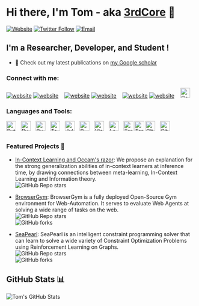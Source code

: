 # Hi there, I'm Tom - aka [3rdCore](https://3rdcore.github.io/) 👋 

[![Website](https://img.shields.io/website?label=3rdcore.github.io&style=for-the-badge&url=https%3A%2F%2Fcodestackr.com)](https://3rdcore.github.io/)
[![Twitter Follow](https://img.shields.io/twitter/follow/Tom__Marty?color=1DA1F2&logo=twitter&style=for-the-badge)](https://twitter.com/intent/follow?original_referer=https%3A%2F%2Fgithub.com%Tom__Marty&screen_name=Tom__Marty)
[![Email](https://img.shields.io/badge/Email-D14836?style=for-the-badge&logo=gmail&logoColor=white)](mailto:tom.marty@mila.quebec)


## I'm a Researcher, Developer, and Student !

- 🔭 Check out my latest publications on [my Google scholar](https://scholar.google.com/citations?user=-YXor_wAAAAJ&hl)

### Connect with me:

[![website](./img/globe-light.svg)](https://3rdcore.github.io#gh-light-mode-only)
[![website](./img/globe-dark.svg)](https://3rdcore.github.io#gh-dark-mode-only)
&nbsp;&nbsp;
[![website](./img/twitter-light.svg)](https://twitter.com/Tom__Marty#gh-light-mode-only)
[![website](./img/twitter-dark.svg)](https://twitter.com/Tom__Marty#gh-dark-mode-only)
&nbsp;&nbsp;
[![website](./img/linkedin-light.svg)](https://linkedin.com/in/tom-marty#gh-light-mode-only)
[![website](./img/linkedin-dark.svg)](https://linkedin.com/in/tom-marty#gh-dark-mode-only)
&nbsp;&nbsp;
[<img alt="Google Scholar" width="26px" src="https://img.icons8.com/material-rounded/48/000000/google-scholar.png" />](https://scholar.google.com/citations?user=-YXor_wAAAAJ&hl=fr)

### Languages and Tools:
[<img align="left" alt="Python" width="26px" src="https://cdn.jsdelivr.net/gh/devicons/devicon/icons/python/python-original.svg" style="padding-right:10px;" />](https://www.python.org/)
[<img align="left" alt="PyTorch" width="26px" src="https://cdn.jsdelivr.net/gh/devicons/devicon/icons/pytorch/pytorch-original.svg" style="padding-right:10px;" />](https://pytorch.org/)
[<img align="left" alt="PyTorch Lightning" width="26px" src="https://avatars2.githubusercontent.com/u/58386951?s=200&v=4" style="padding-right:10px;" />](https://lightning.ai/)
[<img align="left" alt="TensorFlow" width="26px" src="https://cdn.jsdelivr.net/gh/devicons/devicon/icons/tensorflow/tensorflow-original.svg" style="padding-right:10px;" />](https://www.tensorflow.org/)
[<img align="left" alt="Julia" width="26px" src="https://cdn.jsdelivr.net/gh/devicons/devicon/icons/julia/julia-original.svg" style="padding-right:10px;" />](https://julialang.org/)
[<img align="left" alt="R" width="26px" src="https://cdn.jsdelivr.net/gh/devicons/devicon/icons/r/r-original.svg" style="padding-right:10px;" />](https://www.r-project.org/)
[<img align="left" alt="Visual Studio Code" width="26px" src="https://cdn.jsdelivr.net/gh/devicons/devicon/icons/vscode/vscode-original.svg" style="padding-right:10px;" />](https://code.visualstudio.com/)
[<img align="left" alt="LaTeX" width="26px" src="https://cdn.jsdelivr.net/gh/devicons/devicon/icons/latex/latex-original.svg" style="padding-right:10px;" />](https://www.latex-project.org/)
[<img align="left" alt="Terminal" width="26px" src="./img/terminal-light.svg" />](https://www.youtube.com/playlist?list=PLkwxH9e_vrAJ0WbEsFA9W3I1W-g_BTsbt#gh-light-mode-only)
[<img align="left" alt="Terminal" width="26px" src="./img/terminal-dark.svg" />](https://www.youtube.com/playlist?list=PLkwxH9e_vrAJ0WbEsFA9W3I1W-g_BTsbt#gh-dark-mode-only)
[<img align="left" alt="GitHub" width="26px" src="https://cdn.jsdelivr.net/gh/devicons/devicon/icons/github/github-original.svg" style="padding-right:10px;" />](https://github.com#gh-dark-mode-only)
[<img align="left" alt="GitHub" width="26px" src="https://cdn.jsdelivr.net/gh/devicons/devicon/icons/github/github-original.svg" style="padding-right:10px;" />](https://github.com#gh-light-mode-only)
<br />
<br />

### Featured Projects 🚀
- [In-Context Learning and Occam's razor](https://github.com/3rdcore/PrequentialCode): We propose an explanation for the strong generalization abilities of in-context learners at inference time, by drawing connections between meta-learning, In-Context Learning and Information theory. <br />
  ![GitHub Repo stars](https://img.shields.io/github/stars/3rdcore/PrequentialCode?style=social)
    
- [BrowserGym](https://github.com/ServiceNow/BrowserGym): BrowserGym is a fully deployed Open-Source Gym environment for Web-Automation. It serves to evaluate Web Agents at solving a wide range of tasks on the web.<br />
  ![GitHub Repo stars](https://img.shields.io/github/stars/ServiceNow/BrowserGym?style=social)  
  ![GitHub forks](https://img.shields.io/github/forks/ServiceNow/BrowserGym?style=social)  

- [SeaPearl](https://github.com/corail-research/SeaPearl.jl): SeaPearl is an intelligent constraint programming solver that can learn to solve a wide variety of Constraint Optimization Problems using Reinforcement Learning on Graphs.  <br />
  ![GitHub Repo stars](https://img.shields.io/github/stars/corail-research/SeaPearl.jl?style=social)  
  ![GitHub forks](https://img.shields.io/github/forks/corail-research/SeaPearl.jl?style=social)  


## GitHub Stats 📊
![Tom's GitHub Stats](https://github-readme-stats.vercel.app/api?username=3rdcore&show_icons=true&theme=radical)  

</details>

[website]: 3rdcore.github.io
[Email]: tom.marty@mila.quebec
[linkedin]: https://linkedin.com/in/tom-marty
